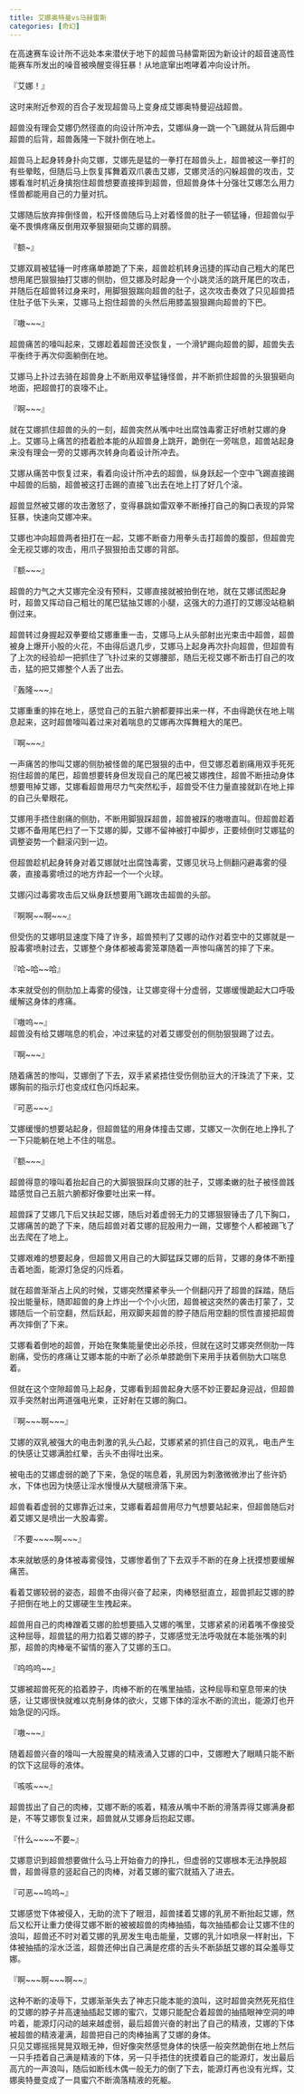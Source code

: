 ```yaml
---
title: 艾娜奥特曼vs马赫雷斯
categories: [奇幻]
---
```


在高速赛车设计所不远处本来潜伏于地下的超兽马赫雷斯因为新设计的超音速高性能赛车所发出的噪音被唤醒变得狂暴！从地底窜出咆哮着冲向设计所。<br><br>『艾娜！』<br><br>这时来附近参观的百合子发现超兽马上变身成艾娜奥特曼迎战超兽。<br><br>超兽没有理会艾娜仍然径直的向设计所冲去，艾娜纵身一跳一个飞踢就从背后踢中超兽的后背，超兽轰隆一下就扑倒在地上。<br><br>超兽马上起身转身扑向艾娜，艾娜先是猛的一拳打在超兽头上，超兽被这一拳打的有些晕眩，但随后马上恢复挥舞着双爪袭击艾娜，艾娜灵活的闪躲超兽的攻击，艾娜看准时机近身擒抱住超兽想要直接摔到超兽，但超兽身体十分强壮艾娜怎么用力怪兽都能用自己的力量对抗。<br><br>艾娜随后放弃摔倒怪兽，松开怪兽随后马上对着怪兽的肚子一顿猛锤，但超兽似乎毫不畏惧疼痛反倒用双拳狠狠砸向艾娜的肩膀。<br><br>『额\~』<br><br>艾娜双肩被猛锤一时疼痛单膝跪了下来，超兽趁机转身迅捷的挥动自己粗大的尾巴想用尾巴狠狠抽打艾娜的侧肋，但艾娜及时起身一个小跳灵活的跳开尾巴的攻击，并随后在超兽转过身来时，用脚狠狠踹向超兽的肚子，这次攻击奏效了只见超兽捂住肚子低下头来，艾娜马上抱住超兽的头然后用膝盖狠狠踢向超兽的下巴。<br><br>『嗷\~\~\~』<br><br>超兽痛苦的嚎叫起来，艾娜趁着超兽还没恢复，一个滑铲踢向超兽的脚，超兽失去平衡终于再次仰面躺倒在地。<br><br>艾娜马上扑过去骑在超兽身上不断用双拳猛锤怪兽，并不断抓住超兽的头狠狠砸向地面，把超兽打的哀嚎不止。<br><br>『啊\~\~\~』<br><br>就在艾娜抓住超兽的头的一刻，超兽突然从嘴中吐出腐蚀毒雾正好喷射艾娜的身上。艾娜马上痛苦的捂着脸本能的从超兽身上跳开，跪倒在一旁喘息，超兽站起身来没有理会一旁的艾娜再次转身向着设计所冲去。<br><br>艾娜从痛苦中恢复过来，看着向设计所冲去的超兽，纵身跃起一个空中飞踢直接踢中超兽的后脑，超兽被这打击踢的直接飞出去在地上打了好几个滚。<br><br>超兽显然被艾娜的攻击激怒了，变得暴跳如雷双拳不断捶打自己的胸口表现的异常狂暴，快速向艾娜冲来。<br><br>艾娜也冲向超兽两者扭打在一起，艾娜不断奋力用拳头击打超兽的腹部，但超兽完全无视艾娜的攻击，用爪子狠狠拍击艾娜的背部。<br><br>『额\~\~\~』<br><br>超兽的力气之大艾娜完全没有预料，艾娜直接就被拍倒在地，就在艾娜试图起身时，超兽又挥动自己粗壮的尾巴猛抽艾娜的小腿，这强大的力道打的艾娜没站稳躺倒过来。<br><br>超兽转过身握起双拳要给艾娜重重一击，艾娜马上从头部射出光束击中超兽，超兽被身上爆开小股的火花，不由得后退几步，艾娜马上起身再次扑向超兽，但超兽有了上次的经验却一把抓住了飞扑过来的艾娜腰部，随后无视艾娜不断击打自己的攻击，猛的把艾娜整个人丢了出去。<br><br>『轰隆\~\~\~』<br><br>艾娜重重的摔在地上，感觉自己的五脏六腑都要摔出来一样，不由得跪伏在地上喘息起来，这时超兽嚎叫着过来对着喘息的艾娜再次挥舞粗大的尾巴。<br><br>『啊\~\~\~』<br><br>一声痛苦的惨叫艾娜的侧肋被怪兽的尾巴狠狠的击中，但艾娜忍着剧痛用双手死死抱住超兽的尾巴，超兽想要转身但发现自己的尾巴被艾娜拽住，超兽不断扭动身体想要甩掉艾娜，艾娜看超兽用尽力气突然松手，超兽受不住力量直接就趴在地上摔的自己头晕眼花。<br><br>艾娜用手捂住剧痛的侧肋，不断用脚狠踩超兽，超兽被踩的嗷嗷直叫。但超兽趁着艾娜不备用尾巴扫了一下艾娜的脚，艾娜不留神被打中脚步，正要倾倒时艾娜猛的调整姿势一个翻滚闪到一边。<br><br>但超兽趁机起身转身对着艾娜就吐出腐蚀毒雾，艾娜见状马上侧翻闪避毒雾的侵袭，直接毒雾喷过的地方炸起一个一个火球。<br><br>艾娜闪过毒雾攻击后又纵身跃想要用飞踢攻击超兽的头部。<br><br>『啊啊\~\~啊\~\~\~』<br><br>但受伤的艾娜明显速度下降了许多，超兽预判了艾娜的动作对着空中的艾娜就是一股毒雾喷射过去，艾娜整个身体都被毒雾笼罩随着一声惨叫痛苦的摔了下来。<br><br>『哈\~哈\~\~哈』<br><br>本来就受创的侧肋加上毒雾的侵蚀，让艾娜变得十分虚弱，艾娜缓慢跪起大口呼吸缓解这身体的疼痛。<br><br>『嗷呜\~\~』<br>超兽没有给艾娜喘息的机会，冲过来猛的对着艾娜受创的侧肋狠狠踢了过去。<br><br>『啊\~\~\~』<br><br>随着痛苦的惨叫，艾娜倒了下去，双手紧紧捂住受伤侧肋豆大的汗珠流了下来，艾娜胸前的指示灯也变成红色闪烁起来。<br><br>『可恶\~\~\~』<br><br>艾娜缓慢的想要站起身，但超兽猛的用身体撞击艾娜，艾娜又一次倒在地上挣扎了一下只能躺在地上不住的喘息。<br><br>『额\~\~\~』<br><br>超兽得意的嚎叫着抬起自己的大脚狠狠踩向艾娜的肚子，艾娜柔嫩的肚子被怪兽践踏感觉自己五脏六腑都好像要吐出来一样。<br><br>超兽踩了艾娜几下后又扶起艾娜，随后对着虚弱无力的艾娜狠狠锤击了几下胸口，艾娜痛苦的跪了下来，随后超兽对着艾娜的屁股用力一踢，艾娜整个人都被踢飞了出去爬在了地上。<br><br>艾娜艰难的想要起身，但超兽又用自己的大脚猛踩艾娜的后背，艾娜的身体不断撞击着地面，能源灯急促的闪烁着。<br><br>就在超兽渐渐占上风的时候，艾娜突然攥紧拳头一个侧翻闪开了超兽的踩踏，随后投出能量标，随即超兽的身上炸出一个个小火团，超兽被这突然的袭击打蒙了，艾娜随后一个前空翻，然后跃起，用双脚夹超兽的脖子随后用空翻的惯性直接把超兽再次摔倒了下来。<br><br>艾娜看着倒地的超兽，开始在聚集能量使出必杀技，但就在这时艾娜突然侧肋一阵剧痛，受伤的疼痛让艾娜本能的中断了必杀单膝跪倒下来用手扶着侧肋大口喘息着。<br><br>但就在这个空隙超兽马上起身，艾娜看到超兽起身大感不妙正要起身迎战，但超兽双手突然射出两道强电光束，正好射在艾娜的胸口。<br><br>『啊\~\~\~啊\~\~\~』<br><br>艾娜的双乳被强大的电击刺激的乳头凸起，艾娜紧紧的抓住自己的双乳，电击产生的快感让艾娜满脸红晕，舌头不由得吐出来。<br><br>被电击的艾娜虚弱的跪了下来，急促的喘息着，乳房因为刺激微微渗出了些许奶水，下体也因为快感让淫水慢慢从大腿根滑落下来。<br><br>超兽看着虚弱的艾娜靠近过来，艾娜看着超兽用尽力气想要站起来，但超兽随后对着艾娜又是喷出一大股毒雾。<br><br>『不要\~\~\~\~啊\~\~\~』<br><br>本来就敏感的身体被毒雾侵蚀，艾娜惨着倒了下去双手不断的在身上抚摸想要缓解痛苦。<br><br>看着艾娜较弱的姿态，超兽不由得兴奋了起来，肉棒怒挺直立，超兽抓起艾娜的脖子把倒在地上的艾娜硬生生拽起来。<br><br>超兽用自己的肉棒蹭着艾娜的脸想要插入艾娜的嘴里，艾娜紧紧的闭着嘴不像接受这种屈辱，超兽猛的用力掐着艾娜的脖子，艾娜感觉无法呼吸就在本能张嘴的刹那，超兽的肉棒毫不留情的塞入了艾娜的玉口。<br><br>『呜呜呜\~\~』<br><br>艾娜被超兽死死的掐着脖子，肉棒不断的在嘴里抽插，这种屈辱和窒息带来的快感，让艾娜很快就难以克制身体的欲火，艾娜下体的淫水不断的流出，能源灯也开始急促的闪烁。<br><br>『嗷\~\~\~』<br><br>随着超兽兴奋的嚎叫一大股腥臭的精液涌入艾娜的口中，艾娜瞪大了眼睛只能不断的饮下这屈辱的液体。<br><br>『咳咳\~\~\~』<br><br>超兽拔出了自己的肉棒，艾娜不断的咳着，精液从嘴中不断的滑落弄得艾娜满身都是，不等艾娜恢复过来，超兽就从艾娜身后抱起艾娜。<br><br>『什么\~\~\~\~不要\~』<br><br>艾娜意识到超兽想要做什么马上开始奋力的挣扎，但虚弱的艾娜根本无法挣脱超兽，超兽得意的竖起自己的肉棒，对着艾娜的蜜穴就插入了进去。<br><br>『可恶\~\~呜呜\~』<br><br>艾娜感觉下体被侵入，无助的流下了眼泪，超兽揉着艾娜的乳房不断抬起艾娜，然后又松开让重力使得艾娜不断的被被超兽的肉棒抽插，每次抽插都会让艾娜不住的浪叫，超兽还不时对着艾娜的乳房发生电击能量，艾娜的乳汁如喷泉一样射出，下体被抽插的淫水泛滥，超兽还伸出自己满是疙瘩的舌头不断舔舐艾娜的耳朵羞辱艾娜。<br><br>『啊\~\~\~啊\~\~\~啊\~\~』<br><br>这种不断的凌辱下，艾娜渐渐失去了神志只能本能的浪叫，这时超兽突然死死掐住的艾娜的脖子并高速抽插起艾娜的蜜穴，艾娜只能配合着超兽的抽插眼神空洞的呻吟着，能源灯闪动的越来越虚弱，最后超兽兴奋的射出了自己的精液，艾娜的下体被超兽的精液灌满，超兽把自己的肉棒抽离了艾娜的身体。<br>只见艾娜摇摇晃晃双眼无神，但好像突然感觉身体的快感一般突然跪倒在地上然后一只手捂着自己满是精液的下体，另一只手捂住的抚摸着自己的能源灯，发出最后高亢的一声浪叫，随后如断线木偶一般无力的倒了下去，能源灯再也没有光辉，艾娜奥特曼变成了一具蜜穴不断滴落精液的死躯。